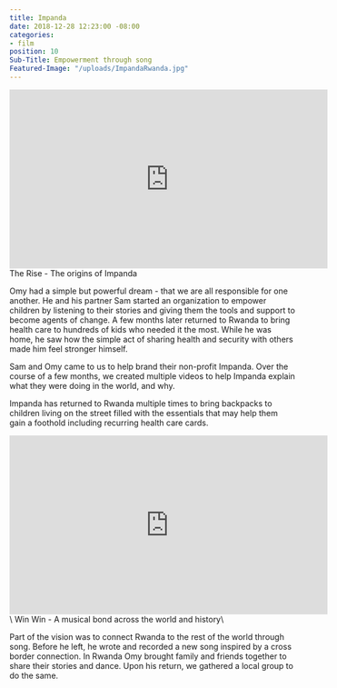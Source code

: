 ```yaml
---
title: Impanda
date: 2018-12-28 12:23:00 -08:00
categories:
- film
position: 10
Sub-Title: Empowerment through song
Featured-Image: "/uploads/ImpandaRwanda.jpg"
---
```


<iframe width="560" height="315" src="https://www.youtube.com/embed/TjWqFQDQmQ4" frameborder="0" allow="accelerometer; autoplay; encrypted-media; gyroscope; picture-in-picture" allowfullscreen></iframe>
The Rise - The origins of Impanda

Omy had a simple but powerful dream - that we are all responsible for one another. He and his partner Sam started an organization to empower children by listening to their stories and giving them the tools and support to become agents of change.  A few months later returned to Rwanda to bring health care to hundreds of kids who needed it the most. While he was home, he saw how the simple act of sharing health and security with others made him feel stronger himself. 

Sam and Omy came to us to help brand their non-profit Impanda. Over the course of a few months, we created multiple videos to help Impanda explain what they were doing in the world, and why. 

Impanda has returned to Rwanda multiple times to bring backpacks to children living on the street filled with the essentials that may help them gain a foothold including recurring health care cards. 

<iframe width="560" height="315" src="https://www.youtube.com/embed/GFku2gFC0NI" frameborder="0" allow="accelerometer; autoplay; encrypted-media; gyroscope; picture-in-picture" allowfullscreen></iframe>\
Win Win - A musical bond across the world and history\

Part of the vision was to connect Rwanda to the rest of the world through song. Before he left, he wrote and recorded a new song inspired by a cross border connection.  In Rwanda Omy brought family and friends together to share their stories and dance. Upon his return, we gathered a local group to do the same.